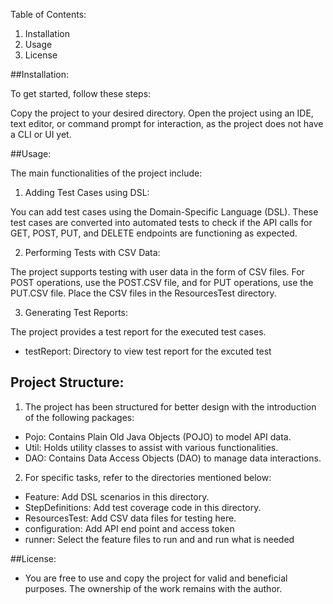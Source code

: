 Table of Contents:
1. Installation
2. Usage
3. License

##Installation:

To get started, follow these steps:

Copy the project to your desired directory.
Open the project using an IDE, text editor, or command prompt for interaction, as the project does not have a CLI or UI yet.

##Usage:

The main functionalities of the project include:

1. Adding Test Cases using DSL:

You can add test cases using the Domain-Specific Language (DSL).
These test cases are converted into automated tests to check if the API calls for GET, POST, PUT, and DELETE endpoints are functioning as expected.

2. Performing Tests with CSV Data:

The project supports testing with user data in the form of CSV files.
For POST operations, use the POST.CSV file, and for PUT operations, use the PUT.CSV file.
Place the CSV files in the ResourcesTest directory.

3. Generating Test Reports:

The project provides a test report for the executed test cases.
- testReport: Directory to view test report for the excuted test 

## Project Structure:

1. The project has been structured for better design with the introduction of the following packages:

- Pojo: Contains Plain Old Java Objects (POJO) to model API data.
- Util: Holds utility classes to assist with various functionalities.
- DAO: Contains Data Access Objects (DAO) to manage data interactions.
  
2. For specific tasks, refer to the directories mentioned below:

- Feature: Add DSL scenarios in this directory.
- StepDefinitions: Add test coverage code in this directory.
- ResourcesTest: Add CSV data files for testing here.
- configuration: Add API end point and access token
- runner: Select the feature files to run and and run what is needed

##License:
- You are free to use and copy the project for valid and beneficial purposes. The ownership of the work remains with the author.
